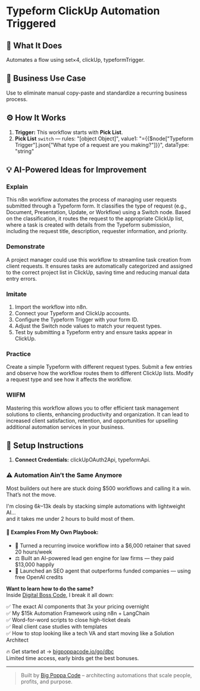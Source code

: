 # Typeform ClickUp Automation Triggered
## 🚀 What It Does
Automates a flow using set×4, clickUp, typeformTrigger.

## 💼 Business Use Case
Use to eliminate manual copy-paste and standardize a recurring business process.

## ⚙️ How It Works
1. **Trigger:** This workflow starts with **Pick List**.
2. **Pick List** `switch` — rules: "[object Object]", value1: "={{$node["Typeform Trigger"].json["What type of a request are you making?"]}}", dataType: "string"

## 💡 AI-Powered Ideas for Improvement
### Explain
This n8n workflow automates the process of managing user requests submitted through a Typeform form. It classifies the type of request (e.g., Document, Presentation, Update, or Workflow) using a Switch node. Based on the classification, it routes the request to the appropriate ClickUp list, where a task is created with details from the Typeform submission, including the request title, description, requester information, and priority.

### Demonstrate
A project manager could use this workflow to streamline task creation from client requests. It ensures tasks are automatically categorized and assigned to the correct project list in ClickUp, saving time and reducing manual data entry errors.

### Imitate
1. Import the workflow into n8n.
2. Connect your Typeform and ClickUp accounts.
3. Configure the Typeform Trigger with your form ID.
4. Adjust the Switch node values to match your request types.
5. Test by submitting a Typeform entry and ensure tasks appear in ClickUp.

### Practice
Create a simple Typeform with different request types. Submit a few entries and observe how the workflow routes them to different ClickUp lists. Modify a request type and see how it affects the workflow.

### WIIFM
Mastering this workflow allows you to offer efficient task management solutions to clients, enhancing productivity and organization. It can lead to increased client satisfaction, retention, and opportunities for upselling additional automation services in your business.

## 🔧 Setup Instructions
1. **Connect Credentials:** clickUpOAuth2Api, typeformApi.

### ⚠️ Automation Ain’t the Same Anymore

Most builders out here are stuck doing $500 workflows and calling it a win.  
That’s not the move.  

I'm closing $6k–$13k deals by stacking simple automations with lightweight AI...  
and it takes me under 2 hours to build most of them.

#### 🧠 Examples From My Own Playbook:
- 🔁 Turned a recurring invoice workflow into a $6,000 retainer that saved 20 hours/week  
- ⚖️ Built an AI-powered lead gen engine for law firms — they paid $13,000 happily  
- 🚀 Launched an SEO agent that outperforms funded companies — using free OpenAI credits  

**Want to learn how to do the same?**  
Inside [Digital Boss Code](https://bigpoppacode.io/go/dbc), I break it all down:

✅ The exact AI components that 3x your pricing overnight  
✅ My $15k Automation Framework using n8n + LangChain  
✅ Word-for-word scripts to close high-ticket deals  
✅ Real client case studies with templates  
✅ How to stop looking like a tech VA and start moving like a Solution Architect  

🔥 Get started at → [bigpoppacode.io/go/dbc](https://bigpoppacode.io/go/dbc)  
Limited time access, early birds get the best bonuses.

---
> Built by [Big Poppa Code](https://bigpoppacode.io) – architecting automations that scale people, profits, and purpose.
